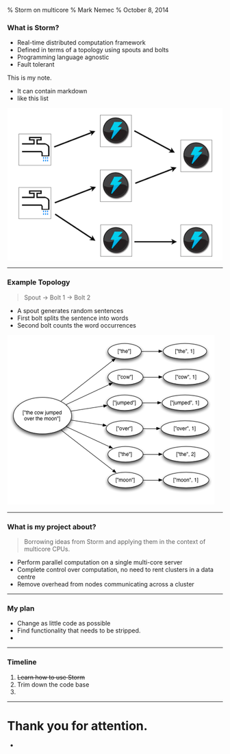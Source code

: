 % Storm on multicore
% Mark Nemec
% October 8, 2014

### What is Storm?

 * Real-time distributed computation framework
 * Defined in terms of a topology using spouts and bolts
 * Programming language agnostic
 * Fault tolerant

<div class="notes">
This is my note.

- It can contain markdown
- like this list

</div>

![](topology.png)

---

### Example Topology

> Spout -> Bolt 1 -> Bolt 2

 * A spout generates random sentences
 * First bolt splits the sentence into words
 * Second bolt counts the word occurrences

![](tuple_tree.png)

---

### What is my project about?

> Borrowing ideas from Storm and applying them in the context of multicore CPUs.

 * Perform parallel computation on a single multi-core server
 * Complete control over computation, no need to rent clusters in a data centre
 * Remove overhead from nodes communicating across a cluster

---

### My plan

 * Change as little code as possible
 * Find functionality that needs to be stripped.
 * 

---

### Timeline

 1. ~~Learn how to use Storm~~
 2. Trim down the code base
 3. 

---

# Thank you for attention.

 * 
